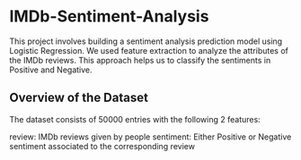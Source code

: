 # IMDb-Sentiment-Analysis

This project involves building a sentiment analysis prediction model using Logistic Regression. We used feature extraction to analyze the attributes of the IMDb reviews. This approach helps us to classify the sentiments in Positive and Negative.

## Overview of the Dataset
The dataset consists of 50000 entries with the following 2 features:

review: IMDb reviews given by people
sentiment: Either Positive or Negative sentiment associated to the corresponding review
